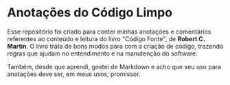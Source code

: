 # Anotações do Código Limpo
Esse repositório foi criado para conter minhas anotações e comentários referentes ao conteúdo e leitura do livro "Código Fonte", de **Robert C. Martin**. O livro trata de bons modos para com a criação de código, trazendo regras que ajudam no entendimento e na manutenção do software.

Também, desde que aprendi, gostei de Markdown e acho que seu uso para anotações deve ser, em meus usos, promissor.
